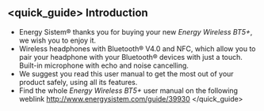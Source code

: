 ## <quick_guide> Introduction

* Energy Sistem® thanks you for buying your new *Energy Wireless BT5+*, we wish you to enjoy it.
* Wireless headphones with Bluetooth® V4.0 and NFC, which allow you to pair your headphone with your Bluetooth® devices with just a touch. Built-in microphone with echo and noise cancelling.
* We suggest you read this user manual to get the most out of your product safely, using all its features.
* <unique>Find the whole *Energy Wireless BT5+* user manual on the following weblink http://www.energysistem.com/guide/39930 </unique></quick_guide>
